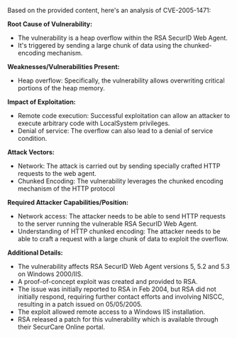 Based on the provided content, here's an analysis of CVE-2005-1471:

**Root Cause of Vulnerability:**
- The vulnerability is a heap overflow within the RSA SecurID Web Agent.
- It's triggered by sending a large chunk of data using the chunked-encoding mechanism.

**Weaknesses/Vulnerabilities Present:**
- Heap overflow: Specifically, the vulnerability allows overwriting critical portions of the heap memory.

**Impact of Exploitation:**
- Remote code execution: Successful exploitation can allow an attacker to execute arbitrary code with LocalSystem privileges.
- Denial of service: The overflow can also lead to a denial of service condition.

**Attack Vectors:**
- Network: The attack is carried out by sending specially crafted HTTP requests to the web agent.
- Chunked Encoding: The vulnerability leverages the chunked encoding mechanism of the HTTP protocol

**Required Attacker Capabilities/Position:**
- Network access: The attacker needs to be able to send HTTP requests to the server running the vulnerable RSA SecurID Web Agent.
- Understanding of HTTP chunked encoding: The attacker needs to be able to craft a request with a large chunk of data to exploit the overflow.

**Additional Details:**
- The vulnerability affects RSA SecurID Web Agent versions 5, 5.2 and 5.3 on Windows 2000/IIS.
- A proof-of-concept exploit was created and provided to RSA.
- The issue was initially reported to RSA in Feb 2004, but RSA did not initially respond, requiring further contact efforts and involving NISCC, resulting in a patch issued on 05/05/2005.
- The exploit allowed remote access to a Windows IIS installation.
- RSA released a patch for this vulnerability which is available through their SecurCare Online portal.